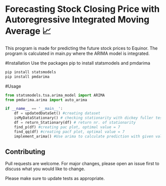 # Forecasting Stock Closing Price with Autoregressive Integrated Moving Average :chart_with_upwards_trend:

This program is made for predicting the future stock prices to Equinor. The program is calculated in main.py where the ARIMA model is integrated. 

#Installation
Use the packages pip to install statsmodels and pmdarima

```bash
pip install statsmodels
pip install pmdarima
```

#Usage

```python
from statsmodels.tsa.arima_model import ARIMA
from pmdarima.arima import auto_arima

if __name__ == '__main__':
    df = updatedDataSet() #creating dataset
    isMyDataStationary() # checking stationarity with dickey fuller test
    df = return_Stationary(df) # return nr. of stationarity
    find_p(df) #creating pac plot, optimal value = 7
    find_qq(df) #creating pacf plot, optimal value = 7
    implement_arima() #Use arima to calculate prediction with given values
```

## Contributing
Pull requests are welcome. For major changes, please open an issue first to discuss what you would like to change.

Please make sure to update tests as appropriate.

